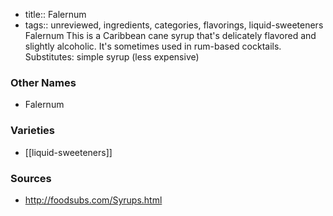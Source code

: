 - title:: Falernum
- tags:: unreviewed, ingredients, categories, flavorings, liquid-sweeteners
Falernum This is a Caribbean cane syrup that's delicately flavored and slightly alcoholic. It's sometimes used in rum-based cocktails. Substitutes: simple syrup (less expensive)

### Other Names

* Falernum

### Varieties

* [[liquid-sweeteners]]

### Sources
* http://foodsubs.com/Syrups.html
